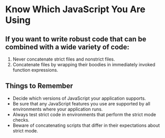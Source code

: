 # Know Which JavaScript You Are Using

## If you want to write robust code that can be combined with a wide variety of code:
1. Never concatenate strict files and nonstrict files.
2. Concatenate files by wrapping their boodies in immediately invoked function expressions.

## Things to Remember
* Decide which versions of JavaScript your application supports.
* Be sure that any JavaScript features you use are supported by all environments where your application runs.
* Always test strict code in environments that perform the strict mode checks.
* Beware of concatenating scripts that differ in their expectations about strict mode.
